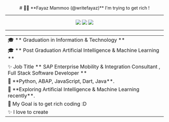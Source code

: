 <div align="center">
# 👨‍💻 **Fayaz Mammoo (@writefayaz)**
I'm trying to get rich !

 <hr>
 
[![](https://img.shields.io/badge/-Twitter-informational?style=for-the-badge&logo=twitter&logoColor=white&color=00aced)](https://twitter.com/twopinch)
[![](https://img.shields.io/badge/-Instagram-informational?style=for-the-badge&logo=instagram&logoColor=white&color=C13584)](https://instagram.com/fuzz__)
[![](https://img.shields.io/badge/-Linkedin-informational?style=for-the-badge&logo=linkedin&logoColor=white&color=2867B2)](https://www.linkedin.com/in/fuzzm/)

<hr>
 
<table>
<tr>
 <td>
    🎓 ** Graduation in Information & Technology **
 </td>
 </tr>
 <tr>
 <td>
    🎓 ** Post Graduation Artificial Intelligence & Machine Learning **
 </td>
  </tr>
 <tr>
 <td>
    ✨ Job Title ** SAP Enterprise Mobility & Integration Consultant , Full Stack Software Developer **
 </td>
  </tr>
 <tr>
   <td>
    🌱 **Python, ABAP, JavaScript, Dart, Java**.
     </td>
 </tr>
 <tr>
   <td>
    🌱 **Exploring Artificial Intelligence & Machine Learning recently**.
     </td>
 </tr>
 <tr>
   <td>
    🎯 My Goal is to get rich coding :D
     </td>
</tr>
<tr>  
  <td>
  ✨ I love to create 
    </td>
</tr>
</table>

